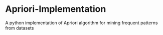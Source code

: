 # Apriori-Implementation
A python implementation of Apriori algorithm for mining frequent patterns from datasets

